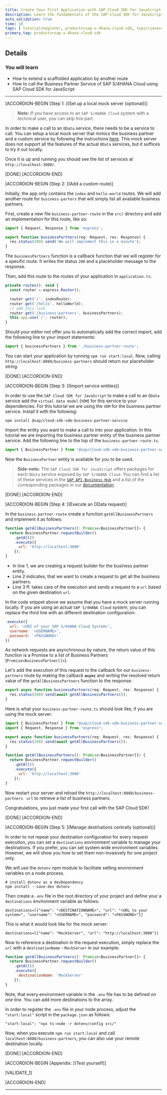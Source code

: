 ```yaml
---
title: Create Your First Application with SAP Cloud SDK for JavaScript
description: Learn the fundamentals of the SAP Cloud SDK for JavaScript and integrate with an SAP S/4HANA Cloud system.
auto_validation: true
time: 10
tags: [ tutorial>beginner, products>sap-s-4hana-cloud-sdk, topic>javascript ]
primary_tag: products>sap-s-4hana-cloud-sdk
---
```


## Details
### You will learn
 - How to extend a scaffolded application by another route
 - How to call the Business Partner Service of SAP S/4HANA Cloud using SAP Cloud SDK for JavaScript

---

[ACCORDION-BEGIN [Step 1: ](Set up a local mock server (optional))]

>**Note:** If you have access to an `SAP S/4HANA Cloud` system with a technical user, you can skip this part.

In order to make a call to an `OData` service, there needs to be a service to call. You can setup a local mock server that mimics the business partner and a custom service by following the instructions [here](https://sap.github.io/cloud-s4-sdk-book/pages/mock-odata.html). This mock server does not support all the features of the actual `OData` services, but it suffices to try it out locally.

Once it is up and running you should see the list of services at `http://localhost:3000/`.

[DONE]
[ACCORDION-END]

[ACCORDION-BEGIN [Step 2: ](Add a custom route)]

Initially, the app only contains the `index` and `hello-world` routes. We will add another route for `business-parters` that will simply list all available business partners.

First, create a new file `business-partner-route` in the `src/` directory and add an implementation for this route, like so:

```JavaScript / TypeScript
import { Request, Response } from 'express';

export function businessPartners(req: Request, res: Response) {
  res.status(200).send('We will implement this in a minute');
}
```

The `businessPartners` function is a callback function that we will register for a specific route. It writes the status `200` and a placeholder message to the response.

Then, add this route to the routes of your application in `application.ts`:

```JavaScript / TypeScript
private routes(): void {
  const router = express.Router();

  router.get('/', indexRoute);
  router.get('/hello', helloWorld);
  // add this line
  router.get('/business-partners', businessPartners);
  this.app.use('/', router);
}
```

Should your editor not offer you to automatically add the correct import, add the following line to your import statements:

```JavaScript / TypeScript
import { businessPartners } from './business-partner-route';
```

You can start your application by running `npm run start:local`. Now, calling `http://localhost:8080/business-partners` should return our placeholder string.

[DONE]
[ACCORDION-END]

[ACCORDION-BEGIN [Step 3: ](Import service entities)]

In order to use the `SAP Cloud SDK for JavaScript` to make a call to an `OData` service add the `virtual data model` (`VDM`) for this service to your dependencies. For this tutorial we are using the `VDM` for the business partner service. Install it with the following:

```Shell
npm install @sap/cloud-sdk-vdm-business-partner-service
```

Import the entity you want to make a call to into your application. In this tutorial we are importing the business partner entity of the business partner service. Add the following line to the top of the `business-partner-route.ts`.

```JavaScript / TypeScript
import { BusinessPartner } from '@sap/cloud-sdk-vdm-business-partner-service';
```

Now the `BusinessPartner` entity is available for you to be used.

>**Side-note:** The `SAP Cloud SDK for JavaScript` offers packages for each `OData` service exposed by `SAP S/4HANA Cloud`. You can find a list of these services in the [`SAP API Business Hub`](https://api.sap.com/package/SAPS4HANACloud?section=Artifacts) and a list of the corresponding packages in our [documentation](https://help.sap.com/doc/9dbcab0600b346c2b359a8c8978a45ba/1.0/en-US/index.html).

[DONE]
[ACCORDION-END]

[ACCORDION-BEGIN [Step 4: ](Execute an OData request)]

In the `business-partner-route` create a function `getAllBusinessPartners` and implement it as follows:

```JavaScript / TypeScript
function getAllBusinessPartners(): Promise<BusinessPartner[]> {
  return BusinessPartner.requestBuilder()
    .getAll()
    .execute({
      url: 'http://localhost:3000'
    });
}
```

- In line 1, we are creating a request builder for the business partner entity.
- Line 2 indicates, that we want to create a request to get all the business partners.
- Line 3 ff. takes care of the execution and sends a request to a `url` based on the given destination `url`.

In the code snippet above we assume that you have a mock server running locally. If you are using an actual `SAP S/4HANA Cloud` system, you can replace the third line with an different destination configuration:

```JavaScript / TypeScript
.execute({
  url: '<URI of your SAP S/4HANA Cloud System>',
  username: '<USERNAME>',
  password: '<PASSWORD>'
})
```

As network requests are asynchronous by nature, the return value of this function is a Promise to a list of Business Partners (`Promise<BusinessPartner[]>`).

Let's add the execution of this request to the callback for our `business-partners` route by making the callback **`async`** and writing the resolved return value of the `getAllBusinessPartners` function to the response:

```JavaScript / TypeScript
export async function businessPartners(req: Request, res: Response) {
  res.status(200).send(await getAllBusinessPartners());
}
```
Here is what your `business-partner-route.ts` should look like, if you are using the mock server:

```JavaScript / TypeScript
import { BusinessPartner } from "@sap/cloud-sdk-vdm-business-partner-service";
import { Request, Response } from "express";

export async function businessPartners(req: Request, res: Response) {
  res.status(200).send(await getAllBusinessPartners());
}

function getAllBusinessPartners(): Promise<BusinessPartner[]> {
  return BusinessPartner.requestBuilder()
    .getAll()
    .execute({
      url: 'http://localhost:3000'
    });
}
```

Now restart your server and reload the `http://localhost:8080/business-partners` ` url`  to retrieve a list of business partners.

Congratulations, you just made your first call with the SAP Cloud SDK!

[DONE]
[ACCORDION-END]

[ACCORDION-BEGIN [Step 5: ](Manage destinations centrally (optional))]

In order to not repeat your destination configuration for every request execution, you can set a `destinations` environment variable to manage your destinations. If you prefer, you can set system wide environment variables. However, we will show you how to set them non-invasively for one project only.

We will use the `dotenv` npm module to facilitate setting environment variables on a node process.
```Shell
# install dotenv as a devDependency
npm install --save-dev dotenv
```
Then create a `.env` file in the root directory of your project and define your a `destinations` environment variable as follows:

```
destinations=[{"name": "<DESTINATIONNAME>", "url": "<URL to your system>", "username": "<USERNAME>", "password": "<PASSWORD>"}]
```

This is what it would look like for the mock server:

```
destinations=[{"name": "MockServer", "url": "http://localhost:3000"}]
```

Now to reference a destination in the request execution, simply replace the `url` with a `destinationName` - `MockServer` in our example:

```JavaScript / TypeScript
function getAllBusinessPartners(): Promise<BusinessPartner[]> {
  return BusinessPartner.requestBuilder()
    .getAll()
    .execute({
      destinationName: 'MockServer'
    });
}
```
Note, that every environment variable in the `.env` file has to be defined *on one line*. You can add more destinations to the array.

In order to register the `.env` file in your node process, adjust the `"start:local"` script in the `package.json` as follows:

```Shell
"start:local": "npx ts-node -r dotenv/config src/"
```
Now, when you execute `npm run start:local` and call `localhost:8080/business-partners`, you can also use your remote destination locally.

[DONE]
[ACCORDION-END]

[ACCORDION-BEGIN [Appendix: ](Test yourself)]

[VALIDATE_1]

[ACCORDION-END]

---
